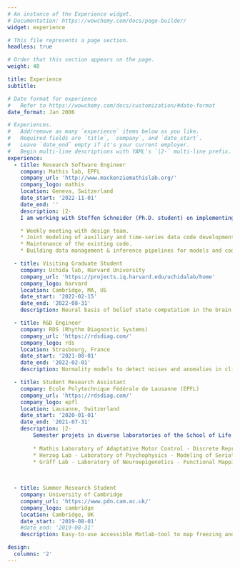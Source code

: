 ```yaml
---
# An instance of the Experience widget.
# Documentation: https://wowchemy.com/docs/page-builder/
widget: experience

# This file represents a page section.
headless: true

# Order that this section appears on the page.
weight: 40

title: Experience
subtitle:

# Date format for experience
#   Refer to https://wowchemy.com/docs/customization/#date-format
date_format: Jan 2006

# Experiences.
#   Add/remove as many `experience` items below as you like.
#   Required fields are `title`, `company`, and `date_start`.
#   Leave `date_end` empty if it's your current employer.
#   Begin multi-line descriptions with YAML's `|2-` multi-line prefix.
experience:
  - title: Research Software Engineer
    company: Mathis lab, EPFL
    company_url: 'http://www.mackenziemathislab.org/'
    company_logo: mathis
    location: Geneva, Switzerland
    date_start: '2022-11-01'
    date_end: ''
    description: |2-
    I am working with Steffen Schneider (Ph.D. student) on implementing new fonctionalities to CEBRA, a novel method to map behaviors and neural activity by producing consistent latent spaces. My role includes: 

    * Weekly meeting with design team.
    * Joint modeling of auxiliary and time-series data code development and extensions.
    * Maintenance of the existing code.
    * Building data management & inference pipelines for models and code.

  - title: Visiting Graduate Student
    company: Uchida lab, Harvard University
    company_url: 'https://projects.iq.harvard.edu/uchidalab/home'
    company_logo: harvard
    location: Cambridge, MA, US
    date_start: '2022-02-15'
    date_end: '2022-08-31'
    description: Neural basis of belief state computation in the brain using ML/RL models. Data consist in activity of multiple neurons while animals are performing a behavioral task. Leading my own independent research agenda and corresponding investigations.

  - title: R&D Engineer
    company: RDS (Rhythm Diagnostic Systems)
    company_url: 'https://rdsdiag.com/'
    company_logo: rds
    location: Strasbourg, France
    date_start: '2021-08-01'
    date_end: '2022-02-01'
    description: Normality models to detect noises and anomalies in clinical physiologic signals (ECG and PPG). Data mining, AI/ML models, Riemannian geometry. Part of an AGILE work-environment (JIRA, Bitbucket). Participation in the engineering life-cycle of the product.

  - title: Student Research Assistant
    company: Ecole Polytechnique Fédérale de Lausanne (EPFL)
    company_url: 'https://rdsdiag.com/'
    company_logo: epfl
    location: Lausanne, Switzerland
    date_start: '2020-01-01'
    date_end: '2021-07-31'
    description: |2-
        Semester projets in diverse laboratories of the School of Life Sciences: 
        
        * Mathis Laboratory of Adaptative Motor Control - Discrete Representation of Behaviors in a multi-agent dataset.
        * Herzog Lab - Laboratory of Psychophysics - Modeling of Serial Dependency in Visual Perception.
        * Gräff Lab - Laboratory of Neuroepigenetics - Functional Mapping of Remote fear memory extinction.
    
     

  - title: Summer Research Student 
    company: University of Cambridge
    company_url: 'https://www.pdn.cam.ac.uk/'
    company_logo: cambridge
    location: Cambridge, UK
    date_start: '2019-08-01'
    #date_end: '2019-08-31'
    description: Easy-to-use accessible Matlab-tool to map freezing and vocalizing behaviors when fear or anxiety in rats from experimental video recordings to facilitate behavioral analysis.

design:
  columns: '2'
---
```


